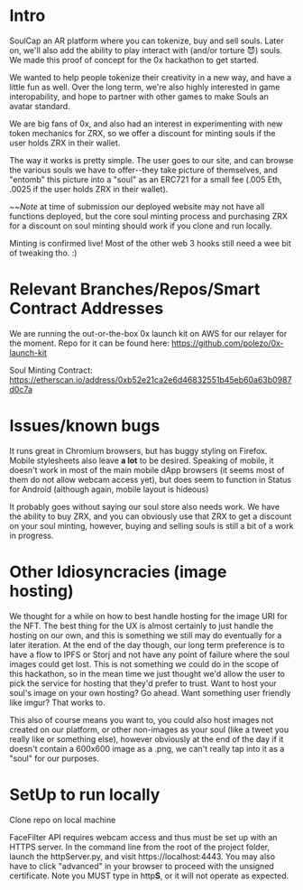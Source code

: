 # Intro

SoulCap an AR platform where you can tokenize, buy and sell souls. Later on, we'll also add the ability to play interact with (and/or torture 😈) souls. We made this proof of concept for the 0x hackathon to get started.

We wanted to help people tokenize their creativity in a new way, and have a little fun as well. Over the long term, we're also highly interested in game interopability, and hope to partner with other games to make Souls an avatar standard. 

We are big fans of 0x, and also had an interest in experimenting with new token mechanics for ZRX, so we offer a discount for minting souls if the user holds ZRX in their wallet.

The way it works is pretty simple. The user goes to our site, and can browse the various souls we have to offer--they take picture of themselves, and "entomb" this picture into a "soul" as an ERC721 for a small fee (.005 Eth, .0025 if the user holds ZRX in their wallet).

~~*Note* at time of submission our deployed website may not have all functions deployed, but the core soul minting process and purchasing ZRX for a discount on soul minting should work if you clone and run locally.

Minting is confirmed live! Most of the other web 3 hooks still need a wee bit of tweaking tho. :)

# Relevant Branches/Repos/Smart Contract Addresses

We are running the out-or-the-box 0x launch kit on AWS for our relayer for the moment. Repo for it can be found here: https://github.com/polezo/0x-launch-kit

Soul Minting Contract: https://etherscan.io/address/0xb52e21ca2e6d46832551b45eb60a63b0987d0c7a

# Issues/known bugs

It runs great in Chromium browsers, but has buggy styling on Firefox. Mobile stylesheets also leave **a lot** to be desired. Speaking of mobile, it doesn't work in most of the main mobile dApp browsers (it seems most of them do not allow webcam access yet), but does seem to function in Status for Android (although again, mobile layout is hideous)

It probably goes without saying our soul store also needs work. We have the ability to buy ZRX, and you can obviously use that ZRX to get a discount on your soul minting, however, buying and selling souls is still a bit of a work in progress.

# Other Idiosyncracies (image hosting)
We thought for a while on how to best handle hosting for the image URI for the NFT. The best thing for the UX is almost certainly to just handle the hosting on our own, and this is something we still may do eventually for a later iteration. At the end of the day though, our long term preference is to have a flow to IPFS or Storj and not have any point of failure where the soul images could get lost. This is not something we could do in the scope of this hackathon, so in the mean time we just thought we'd allow the user to pick the service for hosting that they'd prefer to trust. Want to host your soul's image on your own hosting? Go ahead. Want something user friendly like imgur? That works to. 

This also of course means you want to, you could also host images not created on our platform, or other non-images as your soul (like a tweet you really like or something else), however obviously at the end of the day if it doesn't contain a 600x600 image as a .png, we can't really tap into it as a "soul" for our purposes.

# SetUp to run locally

Clone repo on local machine 

FaceFilter API requires webcam access and thus must be set up with an HTTPS server. In the command line from the root of the project folder, launch the httpServer.py, and visit https://localhost:4443. You may also have to click "advanced" in your browser to proceed with the unsigned certificate. Note you MUST type in http**S**, or it will not operate as expected.

